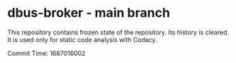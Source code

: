# dbus-broker - main branch

This repository contains frozen state of the repository.
Its history is cleared. It is used only for static code
analysis with Codacy.

Commit Time: 1687016002
